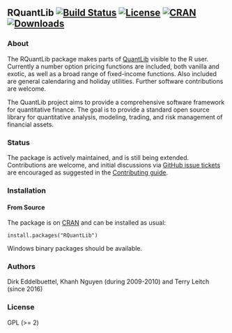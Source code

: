 ## RQuantLib  [![Build Status](https://travis-ci.org/eddelbuettel/rquantlib.svg)](https://travis-ci.org/eddelbuettel/rquantlib) [![License](http://img.shields.io/badge/license-GPL%20%28%3E=%202%29-brightgreen.svg?style=flat)](http://www.gnu.org/licenses/gpl-2.0.html) [![CRAN](http://www.r-pkg.org/badges/version/RQuantLib)](https://cran.r-project.org/package=RQuantLib) [![Downloads](http://cranlogs.r-pkg.org/badges/RQuantLib?color=brightgreen)](http://www.r-pkg.org/pkg/RQuantLib)

### About

The RQuantLib package makes parts of
[QuantLib](https://github.com/lballabio/quantlib) visible to the R
user. Currently a number option pricing functions are included, both
vanilla and exotic, as well as a broad range of fixed-income
functions. Also included are general calendaring and holiday
utilities. Further software contributions are welcome.

The QuantLib project aims to provide a comprehensive software framework for
quantitative finance. The goal is to provide a standard open source library
for quantitative analysis, modeling, trading, and risk management of
financial assets.

### Status

The package is actively maintained, and is still being
extended. Contributions are welcome, and initial discussions via
[GitHub issue tickets](https://github.com/eddelbuettel/rquantlib/issues)
are encouraged as suggested in the
[Contributing guide](https://github.com/eddelbuettel/rquantlib/blob/master/Contributing.md).

### Installation 

#### From Source

The package is on [CRAN](https://cran.r-project.org) and can be installed as usual:

```{r}
install.packages("RQuantLib")
```

Windows binary packages should be available.

<!-- #### Windows Binaries -->

<!-- Starting with release 0.4.3, binaries may be provided via the [ghrr drat repo](http://ghrr.github.io/drat) -->
<!-- and can be installed as -->

<!-- ```{r} -->
<!-- drat::addRepo("ghrr")       #  maybe use 'install.packages("drat")' first  -->
<!-- install.packages("RQuantLib", type="binary") -->
<!-- ``` -->

### Authors

Dirk Eddelbuettel, Khanh Nguyen (during 2009-2010) and Terry Leitch (since 2016)

### License

GPL (>= 2)

